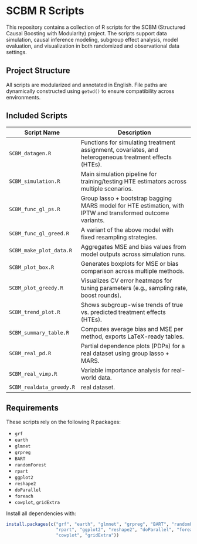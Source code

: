 # SCBM R Scripts

This repository contains a collection of R scripts for the SCBM (Structured Causal Boosting with Modularity) project. The scripts support data simulation, causal inference modeling, subgroup effect analysis, model evaluation, and visualization in both randomized and observational data settings.

## Project Structure

All scripts are modularized and annotated in English. File paths are dynamically constructed using `getwd()` to ensure compatibility across environments.

## Included Scripts

| Script Name                  | Description |
|-----------------------------|-------------|
| `SCBM_datagen.R`            | Functions for simulating treatment assignment, covariates, and heterogeneous treatment effects (HTEs). |
| `SCBM_simulation.R`         | Main simulation pipeline for training/testing HTE estimators across multiple scenarios. |
| `SCBM_func_gl_ps.R`         | Group lasso + bootstrap bagging MARS model for HTE estimation, with IPTW and transformed outcome variants. |
| `SCBM_func_gl_greed.R`      | A variant of the above model with fixed resampling strategies. |
| `SCBM_make_plot_data.R`     | Aggregates MSE and bias values from model outputs across simulation runs. |
| `SCBM_plot_box.R`           | Generates boxplots for MSE or bias comparison across multiple methods. |
| `SCBM_plot_greedy.R`        | Visualizes CV error heatmaps for tuning parameters (e.g., sampling rate, boost rounds). |
| `SCBM_trend_plot.R`         | Shows subgroup-wise trends of true vs. predicted treatment effects (HTEs). |
| `SCBM_summary_table.R`      | Computes average bias and MSE per method, exports LaTeX-ready tables. |
| `SCBM_real_pd.R`            | Partial dependence plots (PDPs) for a real dataset using group lasso + MARS. |
| `SCBM_real_vimp.R`          | Variable importance analysis for real-world data. |
| `SCBM_realdata_greedy.R`    | real dataset. |
## Requirements

These scripts rely on the following R packages:

- `grf`
- `earth`
- `glmnet`
- `grpreg`
- `BART`
- `randomForest`
- `rpart`
- `ggplot2`
- `reshape2`
- `doParallel`
- `foreach`
- `cowplot`, `gridExtra`

Install all dependencies with:

```r
install.packages(c("grf", "earth", "glmnet", "grpreg", "BART", "randomForest",
                   "rpart", "ggplot2", "reshape2", "doParallel", "foreach",
                   "cowplot", "gridExtra"))
